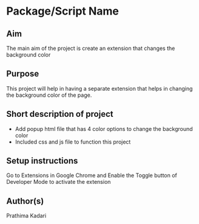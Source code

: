 # Package/Script Name

## Aim

The main aim of the project is create an extension that changes the background color


## Purpose

This project will help in having a separate extension that helps in changing the background color of the page.


## Short description of project

- Add popup html file that has 4 color options to change the background color
- Included css and js file to function this project


## Setup instructions

Go to Extensions in Google Chrome and Enable the Toggle button of Developer Mode to activate the extension


## Author(s)

Prathima Kadari

